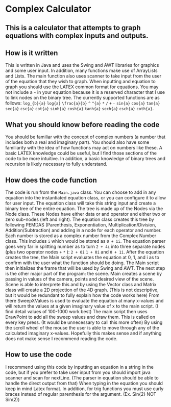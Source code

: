 # Complex Calculator
## This is a calculator that attempts to graph equations with complex inputs and outputs.
## How is it written
This is written in Java and uses the Swing and AWT libraries for graphics and some user input. 
In addition, many functions make use of ArrayLists and Lists. 
The main function also uses scanner to take input from the user of the equation that they wish to graph.
When inputting and equation to graph you should use the LATEX common format for equations.
You may not include a `~` in your equation because it is a reserved character that I use to link nodes on the binary tree.
The currently supported functions are as follows: `log_{b}{a}` `log{a}` `\frac{a}{b}` `^` `^{a}` `*` `/` `+` `-` `sin{a}` `cos{a}` `tan{a}` `sec{a}` `csc{a}` `cot{a}` `sinh{a}` `cosh{a}` `tanh{a}` `sech{a}` `csch{a}` `coth{a}`.
## What you should know before reading the code
You should be familiar with the concept of complex numbers (a number that includes both a real and imaginary part).
You should also have some familiarity with the idea of how functions may act on numbers like these.
A basic LATEX knowledge could be useful, but I find those sections of the code to be more intuitive.
In addition, a basic knowledge of binary trees and recursion is likely necessary to fully understand.
## How does the code function
The code is run from the `Main.java` class.
You can choose to add in any equation into the instantiated equation class, or you can configure it to allow for user input.
The equation class will take this string input and create a binary tree of the entire equation.
The tree is made up of the Nodes via the Node class. 
These Nodes have either data or and operator and either two or zero sub-nodes (left and right).
The equation class creates this tree by following PEMDAS (Parenthesis, Exponentiation, Multiplication/Division, Addition/Subtraction) and adding in a node for each operator and number.
Each number is stored as a complex number from the Complex Number class.
This includes `i` which would be stored as `0 + 1i`. 
The equation parser goes very far in splitting number as to turn `2 + 4i` into three separate nodes (plus two operator nodes `+` `*` ): `2 + 0i` `1 + 0i` and `0 + 1i`.
After the equation creates the tree, the Main script evaluates the equation at 0, 1, and i as to confirm with the user what the function should be doing.
The Main script then initializes the frame that will be used by Swing and AWT.
The next step is the other major part of the program: the scene.
Main creates a scene by passing in values of the camera, points and desired view of the scene.
Scene is able to interprete this and by using the Vector class and Matrix class will create a 2D projection of the 4D graph.
(This is not descriptive, but it would be redundant to fully explain how the code works here)
From there SweepXValues is used to evaluate the equation at many x-values and will return the values at a given imaginary value of x to the main script.
(I find detail values of 100-1000 work best)
The main script then uses DrawPoint to add all the sweep values and draw them.
This is called on every key press. (It would be unnecessary to call this more often)
By using the scroll wheel of the mouse the user is able to move through any of the calculated imaginary x-values.
Hopefully this makes sense and if anything does not make sense I recommend reading the code.
## How to use the code
I recommend using this code by inputting an equation in a string in the code, but if you prefer to take user input from you should import java scanner and scan for nextLine. (The parser in equation should be able to handle the direct output from that)
When typing in the equation you should keep in mind Latex format.
In addition, for trig functions you must use curly braces instead of regular parenthesis for the argument. (Ex. Sin{2} NOT Sin(2))
